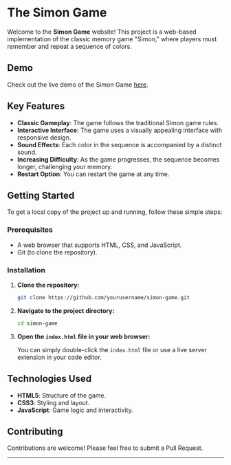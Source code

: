 # The Simon Game

Welcome to the **Simon Game** website! This project is a web-based implementation of the classic memory game "Simon," where players must remember and repeat a sequence of colors.

## Demo

Check out the live demo of the Simon Game [here](https://siimon-game.vercel.app/).

## Key Features

- **Classic Gameplay**: The game follows the traditional Simon game rules.
- **Interactive Interface**: The game uses a visually appealing interface with responsive design.
- **Sound Effects**: Each color in the sequence is accompanied by a distinct sound.
- **Increasing Difficulty**: As the game progresses, the sequence becomes longer, challenging your memory.
- **Restart Option**: You can restart the game at any time.

## Getting Started

To get a local copy of the project up and running, follow these simple steps:

### Prerequisites

- A web browser that supports HTML, CSS, and JavaScript.
- Git (to clone the repository).

### Installation

1. **Clone the repository:**

   ```bash
   git clone https://github.com/yourusername/simon-game.git
   ```

2. **Navigate to the project directory:**

   ```bash
   cd simon-game
   ```

3. **Open the `index.html` file in your web browser:**

   You can simply double-click the `index.html` file or use a live server extension in your code editor.

## Technologies Used

- **HTML5**: Structure of the game.
- **CSS3**: Styling and layout.
- **JavaScript**: Game logic and interactivity.

## Contributing

Contributions are welcome! Please feel free to submit a Pull Request.

---

